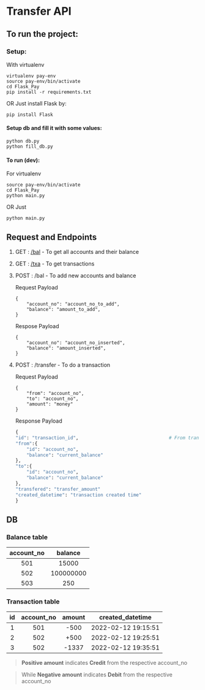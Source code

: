 # Transfer API

## To run the project:

### Setup:

With virtualenv

```
virtualenv pay-env
source pay-env/bin/activate
cd Flask_Pay
pip install -r requirements.txt
```

OR
Just install Flask by:

```
pip install Flask
```

#### Setup db and fill it with some values:

```
python db.py
python fill_db.py
```

#### To run (dev):

For virtualenv

```
source pay-env/bin/activate
cd Flask_Pay
python main.py
```

OR Just

```
python main.py
```

## Request and Endpoints

1. GET : [/bal](http://127.0.0.1:5000/bal) - To get all accounts and their balance
2. GET : [/txa](http://127.0.0.1:5000/txa) - To get transactions
3. POST : /bal - To add new accounts and balance

    Request Payload

    ```
    {
        "account_no": "account_no_to_add",
        "balance": "amount_to_add",
    }
    ```

    Respose Payload

    ```
    {
        "account_no": "account_no_inserted",
        "balance": "amount_inserted",
    }
    ```

4. POST : /transfer - To do a transaction

    Request Payload

    ```
    {
        "from": "account_no",
        "to": "account_no",
        "amount": "money"
    }
    ```

    Response Payload

    ```python
    {
    "id": "transaction_id",                                 # From transaction id
    "from":{
        "id": "account_no",
        "balance": "current_balance"
    },
    "to":{
        "id": "account_no",
        "balance": "current_balance"
    },
    "transfered": "transfer_amount"                         
    "created_datetime": "transaction created time"
    }
    ```

## DB

### Balance table

| account_no |  balance  |
| :--------: | :-------: |
|    501     |   15000   |
|    502     | 100000000 |
|    503     |    250    |

### Transaction table

| id  | account_no | amount |  created_datetime   |
| :-: | :--------: | :----: | :-----------------: |
|  1  |    501     |  -500  | 2022-02-12 19:15:51 |
|  2  |    502     |  +500  | 2022-02-12 19:25:51 |
|  3  |    502     | -1337  | 2022-02-12 19:35:51 |

> **Positive amount** indicates **Credit** from the respective account_no

> While **Negative amount** indicates **Debit** from the respective account_no
